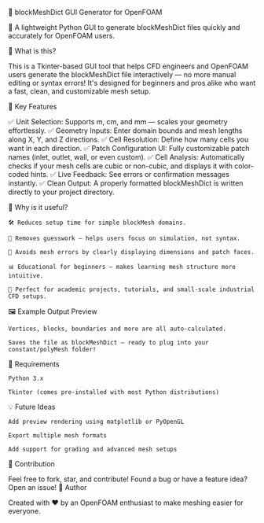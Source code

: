 🧱 blockMeshDict GUI Generator for OpenFOAM

🚀 A lightweight Python GUI to generate blockMeshDict files quickly and accurately for OpenFOAM users.


🧐 What is this?

This is a Tkinter-based GUI tool that helps CFD engineers and OpenFOAM users generate the blockMeshDict file interactively — no more manual editing or syntax errors! It's designed for beginners and pros alike who want a fast, clean, and customizable mesh setup.


🎯 Key Features

✅ Unit Selection: Supports m, cm, and mm — scales your geometry effortlessly.
✅ Geometry Inputs: Enter domain bounds and mesh lengths along X, Y, and Z directions.
✅ Cell Resolution: Define how many cells you want in each direction.
✅ Patch Configuration UI: Fully customizable patch names (inlet, outlet, wall, or even custom).
✅ Cell Analysis: Automatically checks if your mesh cells are cubic or non-cubic, and displays it with color-coded hints.
✅ Live Feedback: See errors or confirmation messages instantly.
✅ Clean Output: A properly formatted blockMeshDict is written directly to your project directory.


📐 Why is it useful?

    🛠️ Reduces setup time for simple blockMesh domains.

    🧠 Removes guesswork — helps users focus on simulation, not syntax.

    🎯 Avoids mesh errors by clearly displaying dimensions and patch faces.

    📊 Educational for beginners — makes learning mesh structure more intuitive.

    💼 Perfect for academic projects, tutorials, and small-scale industrial CFD setups.


🖼️ Example Output Preview

    Vertices, blocks, boundaries and more are all auto-calculated.

    Saves the file as blockMeshDict — ready to plug into your constant/polyMesh folder!

🔧 Requirements

    Python 3.x

    Tkinter (comes pre-installed with most Python distributions)

💡 Future Ideas

    Add preview rendering using matplotlib or PyOpenGL

    Export multiple mesh formats

    Add support for grading and advanced mesh setups

🙌 Contribution

Feel free to fork, star, and contribute!
Found a bug or have a feature idea? Open an issue!
🧠 Author

Created with ❤️ by an OpenFOAM enthusiast to make meshing easier for everyone.
